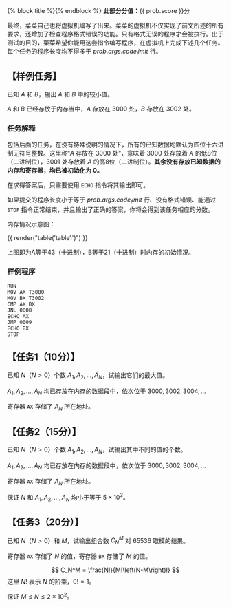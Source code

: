 {% block title %}{% endblock %}
**此部分分值：**{{ prob.score }}分

最终，菜菜自己也将虚拟机编写了出来。菜菜的虚拟机不仅实现了前文所述的所有要求，还增加了检查程序格式错误的功能。只有格式无误的程序才会被执行。出于测试的目的，菜菜希望你能用这套指令编写程序，在虚拟机上完成下述几个任务。每个任务的程序长度均不得多于 ${{ prob.args.code_limit }}$ 行。

## 【样例任务】

已知 $A$ 和 $B$，输出 $A$ 和 $B$ 中的较小值。

$A$ 和 $B$ 已经存放于内存当中，$A$ 存放在 $3000$ 处，$B$ 存放在 $3002$ 处。

### 任务解释

包括后面的任务，在没有特殊说明的情况下，所有的已知数据均默认为四位十六进制无符号整数。这里称“$A$ 存放在 $3000$ 处”，意味着 $3000$ 处存放着 $A$ 的低8位（二进制位），$3001$ 处存放着 $A$ 的高8位（二进制位）。**其余没有存放已知数据的内存和寄存器，均已被初始化为 $0$。**

在求得答案后，只需要使用 `ECHO` 指令将其输出即可。

如果提交的程序长度小于等于 ${{ prob.args.code_limit }}$ 行、没有格式错误、能通过 `STOP` 指令正常结束，并且输出了正确的答案，你将会得到该任务相应的分数。

内存情况示意图：

{{ render("table('table1')") }}

上图即为A等于43（十进制），B等于21（十进制）时内存的初始情况。

### 样例程序
```
RUN
MOV AX T3000
MOV BX T3002
CMP AX BX
JNL 0008
ECHO AX
JMP 0009
ECHO BX
STOP
```

## 【任务1（10分）】

已知 $N$（$N > 0$）个数 $A_1,A_2,\dots,A_N$，试输出它们的最大值。

$A_1,A_2,\dots,A_N$ 均已存放在内存的数据段中，依次位于 $3000,3002,3004,\dots$

寄存器 `AX` 存储了 $A_N$ 所在地址。

## 【任务2（15分）】

已知 $N$（$N > 0$）个数 $A_1,A_2,\dots,A_N$，试输出其中不同的值的个数。

$A_1,A_2,\dots,A_N$ 均已存放在内存的数据段中，依次位于 $3000,3002,3004,\dots$

寄存器 `AX` 存储了 $A_N$ 所在地址。

保证 $N$ 和 $A_1,A_2,\dots,A_N$ 均小于等于 $5 \times 10^3$。

## 【任务3（20分）】

已知 $N$（$N > 0$）和 $M$，试输出组合数 $C_N^M$ 对 $65536$ 取模的结果。

寄存器 `AX` 存储了 $N$ 的值，寄存器 `BX` 存储了 $M$ 的值。

$$
C_N^M = \frac{N!}{M!\left(N-M\right)!}
$$
这里 $N!$ 表示 $N$ 的阶乘，$0!=1$。

保证 $M \le N \le 2 \times 10^2$。